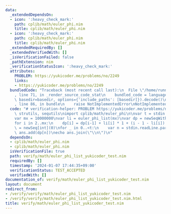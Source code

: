 ```yaml
---
data:
  _extendedDependsOn:
  - icon: ':heavy_check_mark:'
    path: cplib/math/euler_phi.nim
    title: cplib/math/euler_phi.nim
  - icon: ':heavy_check_mark:'
    path: cplib/math/euler_phi.nim
    title: cplib/math/euler_phi.nim
  _extendedRequiredBy: []
  _extendedVerifiedWith: []
  _isVerificationFailed: false
  _pathExtension: nim
  _verificationStatusIcon: ':heavy_check_mark:'
  attributes:
    PROBLEM: https://yukicoder.me/problems/no/2249
    links:
    - https://yukicoder.me/problems/no/2249
  bundledCode: "Traceback (most recent call last):\n  File \"/home/runner/.local/lib/python3.10/site-packages/onlinejudge_verify/documentation/build.py\"\
    , line 71, in _render_source_code_stat\n    bundled_code = language.bundle(stat.path,\
    \ basedir=basedir, options={'include_paths': [basedir]}).decode()\n  File \"/home/runner/.local/lib/python3.10/site-packages/onlinejudge_verify/languages/nim.py\"\
    , line 86, in bundle\n    raise NotImplementedError\nNotImplementedError\n"
  code: "# verification-helper: PROBLEM https://yukicoder.me/problems/no/2249\nimport\
    \ strutils, sequtils\nimport cplib/math/euler_phi\n\nvar t = stdin.readLine.parseint\n\
    var mx = 10000000\nvar li = euler_phi_list(mx)\nvar dp = newSeqWith(mx+1, 0)\n\
    for i in 2..mx:\n    dp[i] = dp[i-1] + li[i] * 1 + (i - 1 - li[i]) * 2\nvar ans\
    \ = newSeq[int](0)\nfor _ in 0..<t:\n    var n = stdin.readLine.parseint\n   \
    \ ans.add(dp[n])\necho ans.join(\"\\n\")\n"
  dependsOn:
  - cplib/math/euler_phi.nim
  - cplib/math/euler_phi.nim
  isVerificationFile: true
  path: verify/math/euler_phi_list_yukicoder_test.nim
  requiredBy: []
  timestamp: '2024-01-07 17:44:35+09:00'
  verificationStatus: TEST_ACCEPTED
  verifiedWith: []
documentation_of: verify/math/euler_phi_list_yukicoder_test.nim
layout: document
redirect_from:
- /verify/verify/math/euler_phi_list_yukicoder_test.nim
- /verify/verify/math/euler_phi_list_yukicoder_test.nim.html
title: verify/math/euler_phi_list_yukicoder_test.nim
---
```

